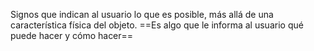 Signos que indican al usuario lo que es posible, más allá de una característica física del objeto. ==Es algo que le informa al usuario qué puede hacer y cómo hacer==
